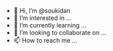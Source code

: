 - 👋 Hi, I’m @soukidan
- 👀 I’m interested in ...
- 🌱 I’m currently learning ...
- 💞️ I’m looking to collaborate on ...
- 📫 How to reach me ...

<!---
soukidan/soukidan is a ✨ special ✨ repository because its `README.md` (this file) appears on your GitHub profile.
You can click the Preview link to take a look at your changes.
--->

